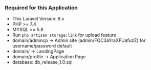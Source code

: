 ### Required for this Application
- This Laravel Version: 8.x
- PHP >= 7.4
- MYSQL >= 5.8
- Run `php artisan storage:link` for upload feature
- domain/admincp -> Admin site (admin/FQC3aYraXFUafuzZ) for username/password default
- domain/ -> LandingPage
- domain/profile -> Application Page
- database: db_release_1.0.sql